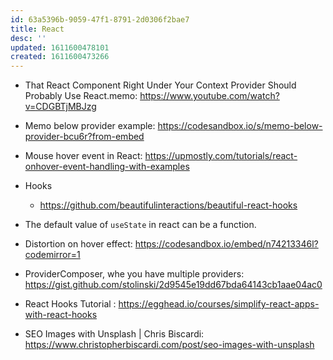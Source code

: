 ```yaml
---
id: 63a5396b-9059-47f1-8791-2d0306f2bae7
title: React
desc: ''
updated: 1611600478101
created: 1611600473266
---
```


- That React Component Right Under Your Context Provider Should
  Probably Use React.memo: https://www.youtube.com/watch?v=CDGBTjMBJzg

- Memo below provider example:
  https://codesandbox.io/s/memo-below-provider-bcu6r?from-embed

- Mouse hover event in React:
  https://upmostly.com/tutorials/react-onhover-event-handling-with-examples

- Hooks

  - https://github.com/beautifulinteractions/beautiful-react-hooks

- The default value of `useState` in react can be a function.

- Distortion on hover effect:
  https://codesandbox.io/embed/n74213346l?codemirror=1

- ProviderComposer, whe you have multiple providers:
  https://gist.github.com/stolinski/2d9545e19dd67bda64143cb1aae04ac0

- React Hooks Tutorial :
  https://egghead.io/courses/simplify-react-apps-with-react-hooks

- SEO Images with Unsplash | Chris Biscardi:
  https://www.christopherbiscardi.com/post/seo-images-with-unsplash
